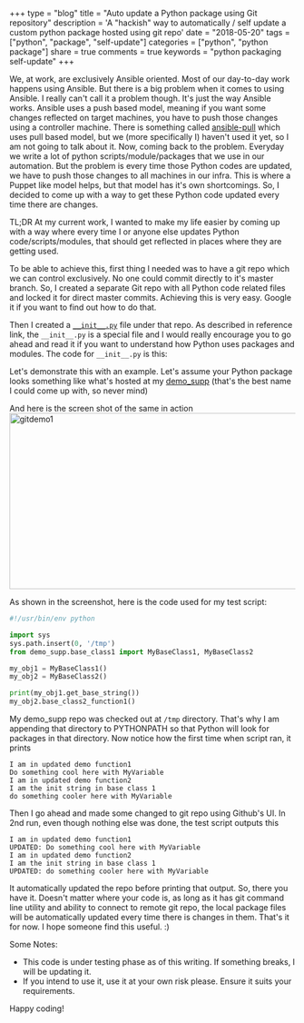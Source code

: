 +++
type = "blog"
title = "Auto update a Python package using Git repository"
description = 'A "hackish" way to automatically / self update a custom python package hosted using git repo'
date = "2018-05-20"
tags = ["python", "package", "self-update"]
categories = ["python", "python package"]
share = true
comments = true
keywords = "python packaging self-update"
+++

We, at work, are exclusively Ansible oriented. Most of our day-to-day work happens using Ansible. But there is a big problem when it comes to using Ansible. I really can't call it a problem though. It's just the way Ansible works. Ansible uses a push based model, meaning if you want some changes reflected on target machines, you have to push those changes using a controller machine. There is something called [ansible-pull](http://docs.ansible.com/ansible/latest/cli/ansible-pull.html) which uses pull based model, but we (more specifically I) haven't used it yet, so I am not going to talk about it. Now, coming back to the problem. Everyday we write a lot of python scripts/module/packages that we use in our automation. But the problem is every time those Python codes are updated, we have to push those changes to all machines in our infra. This is where a Puppet like model helps, but that model has it's own shortcomings. So, I decided to come up with a way to get these Python code updated every time there are changes.

TL;DR At my current work, I wanted to make my life easier by coming up with a way where every time I or anyone else updates Python code/scripts/modules, that should get reflected in places where they are getting used.

To be able to achieve this, first thing I needed was to have a git repo which we can control exclusively. No one could commit directly to it's master branch. So, I created a separate Git repo with all Python code related files and locked it for direct master commits. Achieving this is very easy. Google it if you want to find out how to do that.

Then I created a [`__init__.py`](https://docs.python.org/3/tutorial/modules.html#packages) file under that repo. As described in reference link, the `__init__.py` is a special file and I would really encourage you to go ahead and read it if you want to understand how Python uses packages and modules. The code for `__init__.py` is this:
<script src="https://gist.github.com/abhinav1107/48938cc53bfb293a32846aaaa55230ab.js"></script>

Let's demonstrate this with an example. Let's assume your Python package looks something like what's hosted at my [demo_supp](https://github.com/abhinav1107/demo_supp) (that's the best name I could come up with, so never mind)

And here is the screen shot of the same in action
<a data-flickr-embed="true"  href="https://www.flickr.com/photos/109446163@N05/41519714354/in/album-72157695319518191/" title="gitdemo1"><img src="https://farm1.staticflickr.com/973/41519714354_5a605f5a03_c.jpg" width="800" height="310" alt="gitdemo1"></a><script async src="//embedr.flickr.com/assets/client-code.js" charset="utf-8"></script>

As shown in the screenshot, here is the code used for my test script:

```python
#!/usr/bin/env python

import sys
sys.path.insert(0, '/tmp')
from demo_supp.base_class1 import MyBaseClass1, MyBaseClass2

my_obj1 = MyBaseClass1()
my_obj2 = MyBaseClass2()

print(my_obj1.get_base_string())
my_obj2.base_class2_function1()
```

My demo_supp repo was checked out at `/tmp` directory. That's why I am appending that directory to PYTHONPATH so that Python will look for packages in that directory. Now notice how the first time when script ran, it prints

```text
I am in updated demo function1
Do something cool here with MyVariable
I am in updated demo function2
I am the init string in base class 1
do something cooler here with MyVariable
```

Then I go ahead and made some changed to git repo using Github's UI. In 2nd run, even though nothing else was done, the test script outputs this

```text
I am in updated demo function1
UPDATED: Do something cool here with MyVariable
I am in updated demo function2
I am the init string in base class 1
UPDATED: do something cooler here with MyVariable
```

It automatically updated the repo before printing that output. So, there you have it. Doesn't matter where your code is, as long as it has git command line utility and ability to connect to remote git repo, the local package files will be automatically updated every time there is changes in them. That's it for now. I hope someone find this useful. :)

Some Notes:
* This code is under testing phase as of this writing. If something breaks, I will be updating it.<br/>
* If you intend to use it, use it at your own risk please. Ensure it suits your requirements.<br/>

Happy coding!